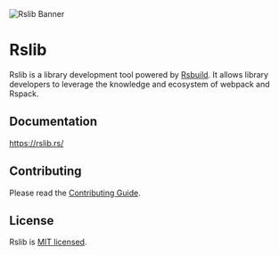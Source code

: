 <picture>
  <img alt="Rslib Banner" src="https://assets.rspack.rs/rslib/rslib-banner.png">
</picture>

# Rslib

Rslib is a library development tool powered by [Rsbuild](https://rsbuild.rs). It allows library developers to leverage the knowledge and ecosystem of webpack and Rspack.

## Documentation

https://rslib.rs/

## Contributing

Please read the [Contributing Guide](https://github.com/web-infra-dev/rslib/blob/main/CONTRIBUTING.md).

## License

Rslib is [MIT licensed](https://github.com/web-infra-dev/rslib/blob/main/LICENSE).
